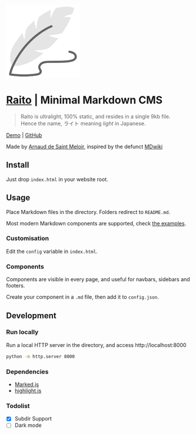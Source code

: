 <img src="logo.svg" height="200" style="margin: auto;"/>

# [Raito](https://arnaud.at/raito)  | Minimal Markdown CMS
> Raito is ultralight, 100% static, and resides in a single 9kb file.  
> Hence the name, ライト meaning *light* in Japanese.

[Demo](https://arnaud.at/raito) | [GitHub](https://github.com/arnaudsm/raito)

Made by [Arnaud de Saint Meloir](https://arnaud.at/), inspired by the defunct [MDwiki](https://github.com/Dynalon/mdwiki/)


## Install
Just drop `index.html` in your website root.

## Usage
Place Markdown files in the directory. Folders redirect to `README.md`. 

Most modern Markdown components are supported, check [the examples](https://arnaud.at/raito/#/examples).

### Customisation
Edit the `config` variable in `index.html`.

### Components
Components are visible in every page, and useful for navbars, sidebars and footers.

Create your component in a `.md` file, then add it to `config.json`.

## Development
### Run locally
Run a local HTTP server in the directory, and access http://localhost:8000 

```bash
python -m http.server 8000
```

### Dependencies
- [Marked.js](https://github.com/markedjs/marked/)
- [highlight.js](https://github.com/highlightjs/highlight.js/)

### Todolist
- [x] Subdir Support
- [ ] Dark mode